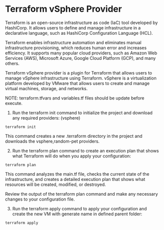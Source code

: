 # Terraform vSphere Provider

Terraform is an open-source infrastructure as code (IaC) tool developed by HashiCorp. It allows users to define and manage infrastructure in a declarative language, such as HashiCorp Configuration Language (HCL).

Terraform enables infrastructure automation and eliminates manual infrastructure provisioning, which reduces human error and increases efficiency. It supports many popular cloud providers, such as Amazon Web Services (AWS), Microsoft Azure, Google Cloud Platform (GCP), and many others.

Terraform vSphere provider is a plugin for Terraform that allows users to manage vSphere infrastructure using Terraform. vSphere is a virtualization platform developed by VMware that allows users to create and manage virtual machines, storage, and networks.

NOTE: terraform.tfvars and variables.tf files should be update before execute.

1. Run the terraform init command to initialize the project and download any required providers: (vsphere)

```
terraform init
```

This command creates a new .terraform directory in the project and downloads the vsphere,random-pet providers.

2. Run the terraform plan command to create an execution plan that shows what Terraform will do when you apply your configuration:
```
terraform plan
```
This command analyzes the main.tf file, checks the current state of the infrastructure, and creates a detailed execution plan that shows what resources will be created, modified, or destroyed.

Review the output of the terraform plan command and make any necessary changes to your configuration file.

3. Run the terraform apply command to apply your configuration and create the new VM with generate name in defined parent folder:
```
terraform apply
```
